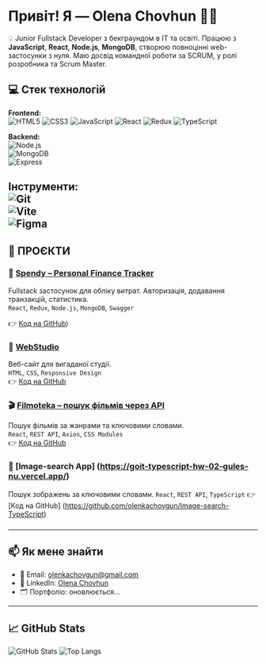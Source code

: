 # Привіт! Я — Olena Chovhun 👩‍💻

💡 Junior Fullstack Developer з бекграундом в IT та освіті. Працюю з **JavaScript**, **React**, **Node.js**, **MongoDB**, створюю повноцінні web-застосунки з нуля. Маю досвід командної роботи за SCRUM, у ролі розробника та Scrum Master.

## 💻 Стек технологій

**Frontend:**  
![HTML5](https://img.shields.io/badge/-HTML5-E34F26?logo=html5&logoColor=fff) ![CSS3](https://img.shields.io/badge/-CSS3-1572B6?logo=css3&logoColor=fff) ![JavaScript](https://img.shields.io/badge/-JavaScript-F7DF1E?logo=javascript&logoColor=000)  ![React](https://img.shields.io/badge/-React-61DAFB?logo=react&logoColor=000) ![Redux](https://img.shields.io/badge/-Redux-764ABC?logo=redux&logoColor=fff)   ![TypeScript](https://img.shields.io/badge/-TypeScript-3178C6?logo=typescript&logoColor=fff)

**Backend:**  
![Node.js](https://img.shields.io/badge/-Node.js-339933?logo=node.js&logoColor=fff)  
![MongoDB](https://img.shields.io/badge/-MongoDB-47A248?logo=mongodb&logoColor=fff)  
![Express](https://img.shields.io/badge/-Express.js-000000?logo=express&logoColor=fff)

**Інструменти:**  
![Git](https://img.shields.io/badge/-Git-F05032?logo=git&logoColor=fff)  
![Vite](https://img.shields.io/badge/-Vite-646CFF?logo=vite&logoColor=fff)  
![Figma](https://img.shields.io/badge/-Figma-F24E1E?logo=figma&logoColor=fff)
---
## 🚀 ПРОЄКТИ

### 🧾 [Spendy – Personal Finance Tracker](https://project-5-frontend-pink.vercel.app/login)

Fullstack застосунок для обліку витрат. Авторизація, додавання транзакцій, статистика.  
`React`, `Redux`, `Node.js`, `MongoDB`, `Swagger`  

👉 [Код на GitHub](https://github.com/sonyaaa-h/project-5-frontend))

### 🎨 [WebStudio](https://olenkachovgun.github.io/goit-markup-hw-06/)
Веб-сайт для вигаданої студії.  
`HTML`, `CSS`, `Responsive Design`  
👉 [Код на GitHub](https://github.com/olenkachovgun/goit-markup-hw-06)

### 🎬 [Filmoteka – пошук фільмів через API](https://goit-react-hw-05-seven-sable.vercel.app/)
Пошук фільмів за жанрами та ключовими словами.  
`React`, `REST API`, `Axios`, `CSS Modules`  
👉 [Код на GitHub](https://github.com/olenkachovgun/goit-react-hw-05-movies)

### 🎨 [Image-search App] (https://goit-typescript-hw-02-gules-nu.vercel.app/)
Пошук зображень за ключовими словами.
`React`, `REST API`, `TypeScript`
👉 [Код на GitHub] (https://github.com/olenkachovgun/Image-search-TypeScript)
###
---
## 📫 Як мене знайти

- 📧 Email: [olenkachovgun@gmail.com](mailto:olenkachovgun@gmail.com)
- 💼 LinkedIn: [Olena Chovhun](https://www.linkedin.com/in/olena-chovhun-9a554b1b4/)
- 🗂 Портфоліо: оновлюється...

---

## 📈 GitHub Stats

![GitHub Stats](https://github-readme-stats.vercel.app/api?username=olenkachovgun&show_icons=true&theme=radical)
![Top Langs](https://github-readme-stats.vercel.app/api/top-langs/?username=olenkachovgun&layout=compact&theme=radical)
